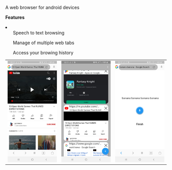 A web browser for android devices

<strong>Features</strong>
<li>
<ul>Speech to text browsing</ul>
<ul>Manage of multiple web tabs</ul>
<ul>Access your browing history</ul>
</li>

<table>
  <tr>
    <td>
<img src="https://github.com/Kennychibiam/app_web_browser/blob/main/screenshots/img1.jpg" width="300">
    </td>
    <td>
<img src="https://github.com/Kennychibiam/app_web_browser/blob/main/screenshots/img2.jpg" width="300"></td>
    <td>
<img src="https://github.com/Kennychibiam/app_web_browser/blob/main/screenshots/img3.jpg" width="300"></td>
  </tr>
</table>
